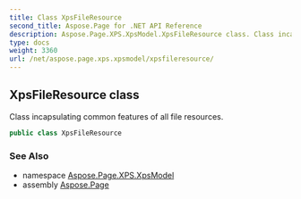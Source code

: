 ```yaml
---
title: Class XpsFileResource
second_title: Aspose.Page for .NET API Reference
description: Aspose.Page.XPS.XpsModel.XpsFileResource class. Class incapsulating common features of all file resources
type: docs
weight: 3360
url: /net/aspose.page.xps.xpsmodel/xpsfileresource/
---
```

## XpsFileResource class

Class incapsulating common features of all file resources.

```csharp
public class XpsFileResource
```

### See Also

* namespace [Aspose.Page.XPS.XpsModel](../../aspose.page.xps.xpsmodel/)
* assembly [Aspose.Page](../../)


